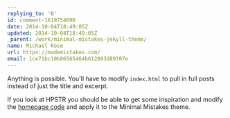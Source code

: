 ```yaml
---
replying_to: '6'
id: comment-1619754090
date: 2014-10-04T18:49:05Z
updated: 2014-10-04T18:49:05Z
_parent: /work/minimal-mistakes-jekyll-theme/
name: Michael Rose
url: https://mademistakes.com/
email: 1ce71bc10b86565464b612093d89707e
---
```


Anything is possible. You'll have to modify `index.html` to pull in full posts
instead of just the title and excerpt.

If you look at HPSTR you should be able to get some inspiration and modify the
[homepage code](https://github.com/mmistakes/hpstr-jekyll-theme/blob/master/index.html)
and apply it to the Minimal Mistakes theme.
